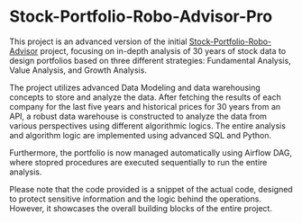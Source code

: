
# Stock-Portfolio-Robo-Advisor-Pro

This project is an advanced version of the initial [Stock-Portfolio-Robo-Advisor](https://github.com/sushantsbelapurkar/Stock-Portfolio-Robo-Advisor) project, focusing on in-depth analysis of 30 years of stock data to design portfolios based on three different strategies: Fundamental Analysis, Value Analysis, and Growth Analysis.

The project utilizes advanced Data Modeling and data warehousing concepts to store and analyze the data. After fetching the results of each company for the last five years and historical prices for 30 years from an API, a robust data warehouse is constructed to analyze the data from various perspectives using different algorithmic logics. The entire analysis and algorithm logic are implemented using advanced SQL and Python.

Furthermore, the portfolio is now managed automatically using Airflow DAG, where stopred procedures are executed sequentially to run the entire analysis.

Please note that the code provided is a snippet of the actual code, designed to protect sensitive information and the logic behind the operations. However, it showcases the overall building blocks of the entire project.
